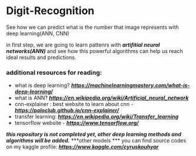 # Digit-Recognition
See how we can predict what is the number that image represents with deep learning(ANN, CNN)

in first step, we are going to learn pattenrs with ***artifitial neural networks(ANN)*** and see how this powerful algorithms can help us
reach ideal results and predictions.


### additional resources for reading:
* what is deep learning? ***https://machinelearningmastery.com/what-is-deep-learning/***
* what is ANN? ***https://en.wikipedia.org/wiki/Artificial_neural_network***
* cnn-explainer : best website to learn about cnn - ***https://poloclub.github.io/cnn-explainer/***
* transfer learning: ***https://en.wikipedia.org/wiki/Transfer_learning***
* tensorflow website - ***https://www.tensorflow.org/*** 
 
 ***this repository is not completed yet, other deep learning methods and algorithms will be added.***
 ***other models ***
 you can find source codes on my kaggle profile: ***https://www.kaggle.com/cyruskouhyar***
